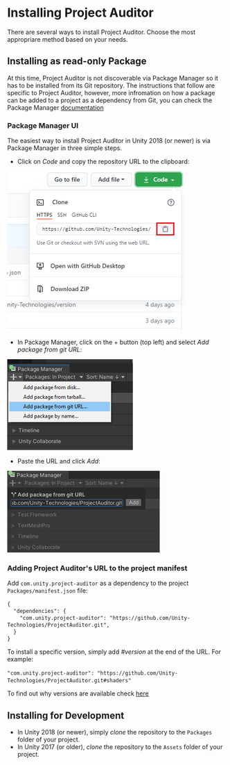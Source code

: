 # Installing Project Auditor
There are several ways to install Project Auditor. Choose the most appropriare method based on your needs.

## Installing as read-only Package
At this time, Project Auditor is not discoverable via Package Manager so it has to be installed from its Git repository. The instructions that follow are specific to Project Auditor, however, more infromation on how a package can be added to a project as a dependency from Git, you can check the Package Manager [documentation](https://docs.unity3d.com/Manual/upm-git.html)

### Package Manager UI
The easiest way to install Project Auditor in Unity 2018 (or newer) is via Package Manager in three simple steps.

* Click on _Code_ and copy the repository URL to the clipboard:

<img src="images/copy-repo-url.png">

* In Package Manager, click on the + button (top left) and select _Add package from git URL_:

<img src="images/pm-install-url.png">

* Paste the URL and click _Add_:
 
<img src="images/pm-add-url.png">

### Adding Project Auditor's URL to the project manifest
Add `com.unity.project-auditor` as a dependency to the project `Packages/manifest.json` file:

```
{
  "dependencies": {
    "com.unity.project-auditor": "https://github.com/Unity-Technologies/ProjectAuditor.git",
  }
}
```

To install a specific version, simply add _#version_ at the end of the URL. For example:

```"com.unity.project-auditor": "https://github.com/Unity-Technologies/ProjectAuditor.git#shaders"```

To find out why versions are available check [here](https://github.com/Unity-Technologies/ProjectAuditor/tags)

## Installing for Development
* In Unity 2018 (or newer), simply _clone_ the repository to the `Packages` folder of your project.
* In Unity 2017 (or older), _clone_ the repository to the `Assets` folder of your project.
